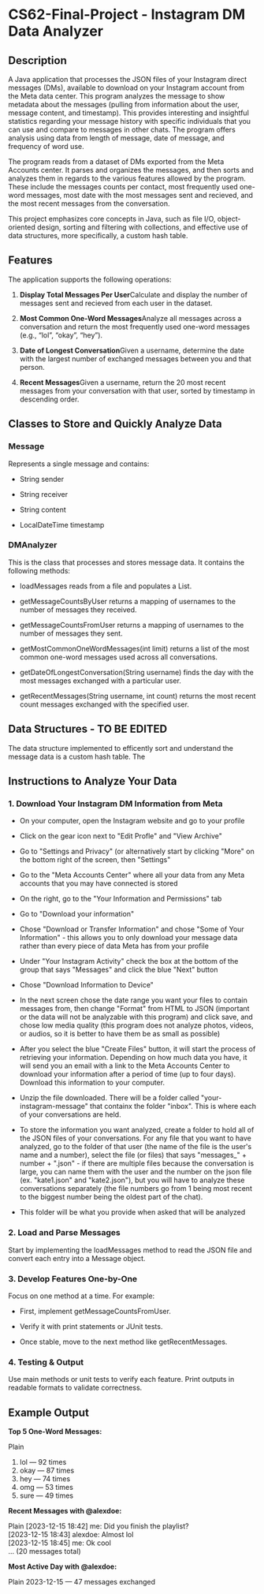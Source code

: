 # CS62-Final-Project - Instagram DM Data Analyzer

Description
-----------

A Java application that processes the JSON files of your Instagram direct messages (DMs), available to download on your Instagram account from the Meta data center. This program analyzes the message to show metadata about the messages (pulling from information about the user, message content, and timestamp). This provides interesting and insightful statistics regarding your message history with specific individuals that you can use and compare to messages in other chats. The program offers analysis using data from length of message, date of message, and frequency of word use.

The program reads from a dataset of DMs exported from the Meta Accounts center. It parses and organizes the messages, and then sorts and analyzes them in regards to the various features allowed by the program. These include the messages counts per contact, most frequently used one-word messages, most date with the most messages sent and recieved, and the most recent messages from the conversation. 

This project emphasizes core concepts in Java, such as file I/O, object-oriented design, sorting and filtering with collections, and effective use of data structures, more specifically, a custom hash table.

Features
--------

The application supports the following operations:

1.  **Display Total Messages Per User**Calculate and display the number of messages sent and recieved from each user in the dataset.
    
2.  **Most Common One-Word Messages**Analyze all messages across a conversation and return the most frequently used one-word messages (e.g., “lol”, “okay”, “hey”).
    
3.  **Date of Longest Conversation**Given a username, determine the date with the largest number of exchanged messages between you and that person.
    
4.  **Recent Messages**Given a username, return the 20 most recent messages from your conversation with that user, sorted by timestamp in descending order.
    

Classes to Store and Quickly Analyze Data
-----------------

### Message

Represents a single message and contains:

*   String sender
    
*   String receiver
    
*   String content
    
*   LocalDateTime timestamp

### DMAnalyzer

This is the class that processes and stores message data. It contains the following methods:

*   loadMessages reads from a file and populates a List.
    
*   getMessageCountsByUser returns a mapping of usernames to the number of messages they received.
    
*   getMessageCountsFromUser returns a mapping of usernames to the number of messages they sent.
    
*   getMostCommonOneWordMessages(int limit) returns a list of the most common one-word messages used across all conversations.
    
*   getDateOfLongestConversation(String username) finds the day with the most messages exchanged with a particular user.
    
*   getRecentMessages(String username, int count) returns the most recent count messages exchanged with the specified user.
    

Data Structures - TO BE EDITED
---------------

The data structure implemented to efficently sort and understand the message data is a custom hash table. The 

Instructions to Analyze Your Data
---------------

### 1\. Download Your Instagram DM Information from Meta

*   On your computer, open the Instagram website and go to your profile

*   Click on the gear icon next to "Edit Profle" and "View Archive"

*   Go to "Settings and Privacy" (or alternatively start by clicking "More" on the bottom right of the screen, then "Settings"
    
*   Go to the "Meta Accounts Center" where all your data from any Meta accounts that you may have connected is stored

*   On the right, go to the "Your Information and Permissions" tab

*   Go to "Download your information"

*   Chose "Download or Transfer Information" and chose "Some of Your Information" - this allows you to only download your message data rather than every piece of data Meta has from your profile

*   Under "Your Instagram Activity" check the box at the bottom of the group that says "Messages" and click the blue "Next" button

*   Chose "Download Information to Device"

*   In the next screen chose the date range you want your files to contain messages from, then change "Format" from HTML to JSON (important or the data will not be analyzable with this program) and click save, and chose low media quality (this program does not analyze photos, videos, or audios, so it is better to have them be as small as possible)

*   After you select the blue "Create Files" button, it will start the process of retrieving your information. Depending on how much data you have, it will send you an email with a link to the Meta Accounts Center to download your information after a period of time (up to four days). Download this information to your computer.

*   Unzip the file downloaded. There will be a folder called "your-instagram-message" that containx the folder "inbox". This is where each of your conversations are held.

*   To store the information you want analyzed, create a folder to hold all of the JSON files of your conversations. For any file that you want to have analyzed, go to the folder of that user (the name of the file is the user's name and a number), select the file (or files) that says "messages_" + number + ".json" - if there are multiple files because the conversation is large, you can name them with the user and the number on the json file (ex. "kate1.json" and "kate2.json"), but you will have to analyze these conversations separately (the file numbers go from 1 being most recent to the biggest number being the oldest part of the chat).
    
*   This folder will be what you provide when asked that will be analyzed
    

### 2\. Load and Parse Messages

Start by implementing the loadMessages method to read the JSON file and convert each entry into a Message object.

### 3\. Develop Features One-by-One

Focus on one method at a time. For example:

*   First, implement getMessageCountsFromUser.
    
*   Verify it with print statements or JUnit tests.
    
*   Once stable, move to the next method like getRecentMessages.
    

### 4\. Testing & Output

Use main methods or unit tests to verify each feature. Print outputs in readable formats to validate correctness.

Example Output
--------------

**Top 5 One-Word Messages:**

Plain  
1. lol   — 92 times  
2. okay  — 87 times  
3. hey   — 74 times  
4. omg   — 53 times  
5. sure  — 49 times


**Recent Messages with @alexdoe:**

Plain 
[2023-12-15 18:42] me: Did you finish the playlist?  
[2023-12-15 18:43] alexdoe: Almost lol  
[2023-12-15 18:45] me: Ok cool  
...  (20 messages total)

**Most Active Day with @alexdoe:**

Plain 
2023-12-15 — 47 messages exchanged

